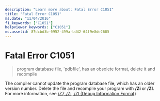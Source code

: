 ```yaml
---
description: "Learn more about: Fatal Error C1051"
title: "Fatal Error C1051"
ms.date: "11/04/2016"
f1_keywords: ["C1051"]
helpviewer_keywords: ["C1051"]
ms.assetid: 87dcbd3b-0952-499a-bd42-64f9e8de2605
---
```

# Fatal Error C1051

> program database file, 'pdbfile', has an obsolete format, delete it and recompile

The compiler cannot update the program database file, which has an older version number. Delete the file and recompile your program with **/Zi** or **/ZI**. For more information, see [/Z7, /Zi, /ZI (Debug Information Format)](../../build/reference/z7-zi-zi-debug-information-format.md)
